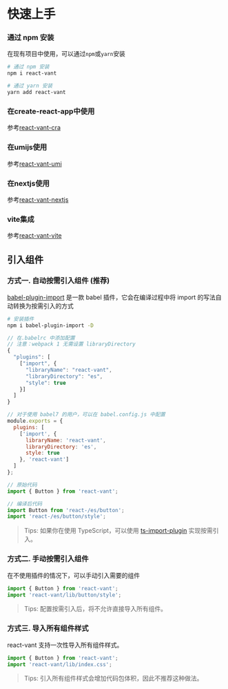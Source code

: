 # 快速上手

### 通过 npm 安装

在现有项目中使用，可以通过`npm`或`yarn`安装

```bash
# 通过 npm 安装
npm i react-vant

# 通过 yarn 安装
yarn add react-vant
```

### 在create-react-app中使用

参考[react-vant-cra](https://github.com/3lang3/react-vant-template/tree/main/template/create-react-app)

### 在umijs使用

参考[react-vant-umi](https://github.com/3lang3/react-vant-template/tree/main/template/umi)

### 在nextjs使用

参考[react-vant-nextjs](https://github.com/3lang3/react-vant-template/tree/main/template/nextjs)


### vite集成

参考[react-vant-vite](https://github.com/3lang3/react-vant-template/tree/main/template/vite)









## 引入组件

### 方式一. 自动按需引入组件 (推荐)

[babel-plugin-import](https://github.com/ant-design/babel-plugin-import) 是一款 babel 插件，它会在编译过程中将 import 的写法自动转换为按需引入的方式

```bash
# 安装插件
npm i babel-plugin-import -D
```

```js
// 在.babelrc 中添加配置
// 注意：webpack 1 无需设置 libraryDirectory
{
  "plugins": [
    ["import", {
      "libraryName": "react-vant",
      "libraryDirectory": "es",
      "style": true
    }]
  ]
}

// 对于使用 babel7 的用户，可以在 babel.config.js 中配置
module.exports = {
  plugins: [
    ['import', {
      libraryName: 'react-vant',
      libraryDirectory: 'es',
      style: true
    }, 'react-vant']
  ]
};
```

```js
// 原始代码
import { Button } from 'react-vant';

// 编译后代码
import Button from 'react-/es/button';
import 'react-/es/button/style';
```

> Tips: 如果你在使用 TypeScript，可以使用 [ts-import-plugin](https://github.com/Brooooooklyn/ts-import-plugin) 实现按需引入。

### 方式二. 手动按需引入组件

在不使用插件的情况下，可以手动引入需要的组件

```js
import { Button } from 'react-vant';
import 'react-vant/lib/button/style';
```

> Tips: 配置按需引入后，将不允许直接导入所有组件。


### 方式三. 导入所有组件样式

react-vant 支持一次性导入所有组件样式。


```js
import { Button } from 'react-vant';
import 'react-vant/lib/index.css';
```

> Tips: 引入所有组件样式会增加代码包体积，因此不推荐这种做法。
